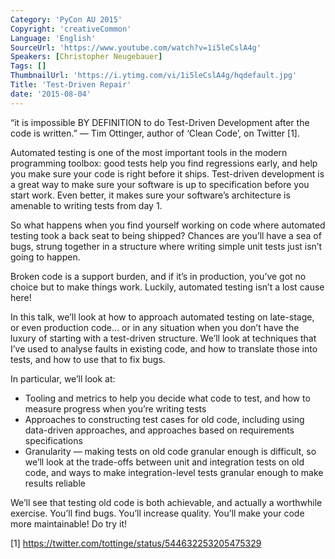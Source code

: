 ```yaml
---
Category: 'PyCon AU 2015'
Copyright: 'creativeCommon'
Language: 'English'
SourceUrl: 'https://www.youtube.com/watch?v=1i5leCslA4g'
Speakers: [Christopher Neugebauer]
Tags: []
ThumbnailUrl: 'https://i.ytimg.com/vi/1i5leCslA4g/hqdefault.jpg'
Title: 'Test-Driven Repair'
date: '2015-08-04'
---
```

“it is impossible BY DEFINITION to do Test-Driven Development after the code is written.” — Tim Ottinger, author of ‘Clean Code’, on Twitter [1].

Automated testing is one of the most important tools in the modern programming toolbox: good tests help you find regressions early, and help you make sure your code is right before it ships. Test-driven development is a great way to make sure your software is up to specification before you start work. Even better, it makes sure your software’s architecture is amenable to writing tests from day 1.

So what happens when you find yourself working on code where automated testing took a back seat to being shipped? Chances are you’ll have a sea of bugs, strung together in a structure where writing simple unit tests just isn’t going to happen.

Broken code is a support burden, and if it’s in production, you’ve got no choice but to make things work. Luckily, automated testing isn’t a lost cause here!

In this talk, we’ll look at how to approach automated testing on late-stage, or even production code… or in any situation when you don’t have the luxury of starting with a test-driven structure. We’ll look at techniques that I’ve used to analyse faults in existing code, and how to translate those into tests, and how to use that to fix bugs.

In particular, we’ll look at:

- Tooling and metrics to help you decide what code to test, and how to measure progress when you’re writing tests
- Approaches to constructing test cases for old code, including using data-driven approaches, and approaches based on requirements specifications
- Granularity — making tests on old code granular enough is difficult, so we’ll look at the trade-offs between unit and integration tests on old code, and ways to make integration-level tests granular enough to make results reliable

We’ll see that testing old code is both achievable, and actually a worthwhile exercise. You’ll find bugs. You’ll increase quality. You’ll make your code more maintainable! Do try it!

[1] https://twitter.com/tottinge/status/544632253205475329


